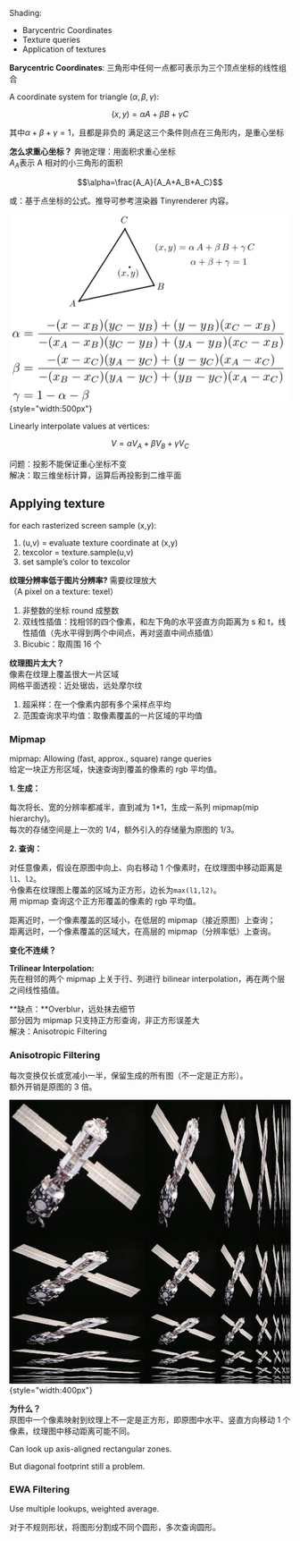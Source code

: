Shading:

- Barycentric Coordinates
- Texture queries
- Application of textures

**Barycentric Coordinates**: 三角形中任何一点都可表示为三个顶点坐标的线性组合

A coordinate system for triangle $(\alpha, \beta,\gamma)$:

$$(x,y)=\alpha A+\beta B+\gamma C$$

其中$\alpha+\beta+\gamma=1$，且都是非负的
满足这三个条件则点在三角形内，是重心坐标

**怎么求重心坐标？**
奔驰定理：用面积求重心坐标  
$A_A$表示 A 相对的小三角形的面积

$$\alpha=\frac{A_A}{A_A+A_B+A_C}$$

或：基于点坐标的公式。推导可参考渲染器 Tinyrenderer 内容。

![Barycentric Coordinates](../resources/Barycentric%20Coordinates.png){style="width:500px"}

Linearly interpolate values at vertices:

$$V=\alpha V_A+\beta V_B+\gamma V_C$$

问题：投影不能保证重心坐标不变  
解决：取三维坐标计算，运算后再投影到二维平面

## Applying texture

for each rasterized screen sample (x,y):

1. (u,v) = evaluate texture coordinate at (x,y)
2. texcolor = texture.sample(u,v)
3. set sample’s color to texcolor

**纹理分辨率低于图片分辨率?**
需要纹理放大  
（A pixel on a texture: texel）

1. 非整数的坐标 round 成整数
2. 双线性插值：找相邻的四个像素，和左下角的水平竖直方向距离为 s 和 t，线性插值（先水平得到两个中间点，再对竖直中间点插值）
3. Bicubic：取周围 16 个

**纹理图片太大？**  
像素在纹理上覆盖很大一片区域  
网格平面透视：近处锯齿，远处摩尔纹

1. 超采样：在一个像素内部有多个采样点平均
2. 范围查询求平均值：取像素覆盖的一片区域的平均值

### Mipmap

mipmap: Allowing (fast, approx., square) range queries  
给定一块正方形区域，快速查询到覆盖的像素的 rgb 平均值。

**1. 生成：**

每次将长、宽的分辨率都减半，直到减为 1\*1，生成一系列 mipmap(mip hierarchy)。  
每次的存储空间是上一次的 1/4，额外引入的存储量为原图的 1/3。

**2. 查询：**

对任意像素，假设在原图中向上、向右移动 1 个像素时，在纹理图中移动距离是`l1`、`l2`。  
令像素在纹理图上覆盖的区域为正方形，边长为`max(l1,l2)`。  
用 mipmap 查询这个正方形覆盖的像素的 rgb 平均值。

距离近时，一个像素覆盖的区域小，在低层的 mipmap（接近原图）上查询；  
距离远时，一个像素覆盖的区域大，在高层的 mipmap（分辨率低）上查询。

**变化不连续？**

**Trilinear Interpolation:**  
先在相邻的两个 mipmap 上关于行、列进行 bilinear interpolation，再在两个层之间线性插值。

**缺点：**Overblur，远处抹去细节  
部分因为 mipmap 只支持正方形查询，非正方形误差大  
解决：Anisotropic Filtering

### Anisotropic Filtering

每次变换仅长或宽减小一半，保留生成的所有图（不一定是正方形）。  
额外开销是原图的 3 倍。

![Anisotropic](../resources/Anisotropic.png){style="width:400px"}


**为什么？**  
原图中一个像素映射到纹理上不一定是正方形，即原图中水平、竖直方向移动 1 个像素，纹理图中移动距离可能不同。

Can look up axis-aligned rectangular zones.

But diagonal footprint still a problem.

### EWA Filtering

Use multiple lookups, weighted average.

对于不规则形状，将图形分割成不同个圆形，多次查询圆形。
